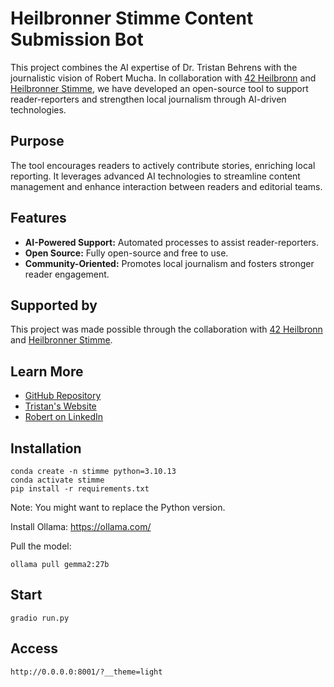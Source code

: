 # Heilbronner Stimme Content Submission Bot

This project combines the AI expertise of Dr. Tristan Behrens with the journalistic vision of Robert Mucha. In collaboration with [42 Heilbronn](https://www.42heilbronn.de/en/) and [Heilbronner Stimme](https://www.stimme.de), we have developed an open-source tool to support reader-reporters and strengthen local journalism through AI-driven technologies.

## Purpose

The tool encourages readers to actively contribute stories, enriching local reporting. It leverages advanced AI technologies to streamline content management and enhance interaction between readers and editorial teams.

## Features

- **AI-Powered Support:** Automated processes to assist reader-reporters.  
- **Open Source:** Fully open-source and free to use.  
- **Community-Oriented:** Promotes local journalism and fosters stronger reader engagement.

## Supported by

This project was made possible through the collaboration with [42 Heilbronn](https://www.42heilbronn.de/en/) and [Heilbronner Stimme](https://www.stimme.de).

## Learn More

- [GitHub Repository](https://github.com/AI-Guru/stimme_contentsubmissionbot)  
- [Tristan's Website](https://ai-guru.de)  
- [Robert on LinkedIn](https://www.linkedin.com/in/robert-mucha-4b323b99/)

## Installation

```
conda create -n stimme python=3.10.13
conda activate stimme
pip install -r requirements.txt
```

Note: You might want to replace the Python version.

Install Ollama: https://ollama.com/

Pull the model:

```
ollama pull gemma2:27b
```

## Start

```
gradio run.py
```

## Access

```
http://0.0.0.0:8001/?__theme=light
```